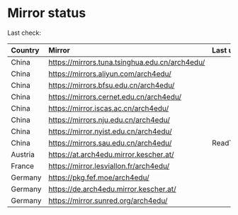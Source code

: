 <script src="./time.js"></script>
# Mirror status
Last check: <script type="text/javascript">localize(1733138379.8916287);</script>

|Country|Mirror|Last update|
|:------|:-----|:----------|
|China|https://mirrors.tuna.tsinghua.edu.cn/arch4edu/|<script type="text/javascript">localize(1733078457);</script>|
|China|https://mirrors.aliyun.com/arch4edu/|<script type="text/javascript">localize(1733078457);</script>|
|China|https://mirrors.bfsu.edu.cn/arch4edu/|<script type="text/javascript">localize(1733078457);</script>|
|China|https://mirrors.cernet.edu.cn/arch4edu/|<script type="text/javascript">localize(1733078457);</script>|
|China|https://mirror.iscas.ac.cn/arch4edu/|<script type="text/javascript">localize(1733078457);</script>|
|China|https://mirrors.nju.edu.cn/arch4edu/|<script type="text/javascript">localize(1733035456);</script>|
|China|https://mirror.nyist.edu.cn/arch4edu/|<script type="text/javascript">localize(1733078457);</script>|
|China|https://mirrors.sau.edu.cn/arch4edu/|ReadTimeout|
|Austria|https://at.arch4edu.mirror.kescher.at/|<script type="text/javascript">localize(1733121964);</script>|
|France|https://mirror.lesviallon.fr/arch4edu/|<script type="text/javascript">localize(1733078457);</script>|
|Germany|https://pkg.fef.moe/arch4edu/|<script type="text/javascript">localize(1733121964);</script>|
|Germany|https://de.arch4edu.mirror.kescher.at/|<script type="text/javascript">localize(1733121964);</script>|
|Germany|https://mirror.sunred.org/arch4edu/|<script type="text/javascript">localize(1733121964);</script>|

<script src="./tablefilter/tablefilter.js"></script>
<script src="./table.js"></script>